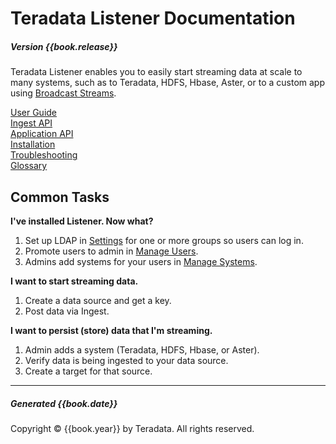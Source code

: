 # Teradata Listener Documentation

##### Version {{book.release}}

Teradata Listener enables you to easily start streaming data at scale to many systems, such as to Teradata, HDFS, Hbase, Aster, or to a custom app using [Broadcast Streams](user-guide/broadcast-streams.md).

<div class="row">
  <div class="grid-4">
    <a href="user-guide/index.md" class="btn btn-raised btn-block"><i class="fa fa-desktop"></i> User Guide</a>
  </div>
  <div class="grid-4">
    <a href="ingest/index.md" class="btn btn-raised btn-block"><i class="fa fa-code"></i> Ingest API</a>
  </div>
  <div class="grid-4">
    <a href="api/index.md" class="btn btn-raised btn-block"><i class="fa fa-code"></i> Application API</a>
  </div>
</div>
<div class="row">
  <div class="grid-4">
    <a href="installation/prerequisites.md" class="btn btn-raised btn-block"><i class="fa fa-download"></i> Installation</a>
  </div>
  <div class="grid-4">
    <a href="troubleshooting/intro.md" class="btn btn-raised btn-block"><i class="fa fa-question-circle"></i> Troubleshooting</a>
  </div>
  <div class="grid-4">
    <a href="GLOSSARY.md" class="btn btn-raised btn-block"><i class="fa fa-book"></i> Glossary</a>
  </div>
</div>

## Common Tasks

**I've installed Listener. Now what?**

1. Set up LDAP in [Settings](user-guide/settings.md) for one or more groups so users can log in.
2. Promote users to admin in [Manage Users](user-guide/manage-users.md).
3. Admins add systems for your users in [Manage Systems](user-guide/manage-systems.md).

**I want to start streaming data.**

1. Create a data source and get a key.
2. Post data via Ingest.

**I want to persist (store) data that I'm streaming.**

1. Admin adds a system (Teradata, HDFS, Hbase, or Aster).
2. Verify data is being ingested to your data source.
3. Create a target for that source.


---

##### Generated {{book.date}}

Copyright &copy; {{book.year}} by Teradata. All rights reserved.

